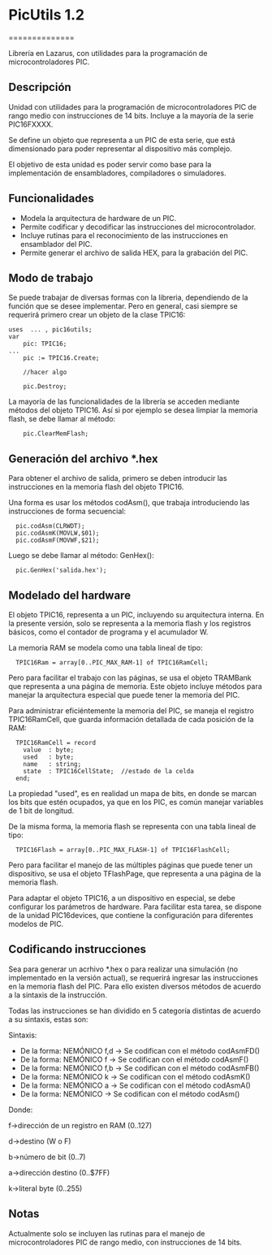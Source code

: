 # PicUtils 1.2
==============

Librería en Lazarus, con utilidades para la programación de microcontroladores PIC.

## Descripción

Unidad con utilidades para la programación de microcontroladores PIC de rango medio con instrucciones de 14 bits. Incluye a la mayoría de la serie PIC16FXXXX.

Se define un objeto que representa a un PIC de esta serie, que está dimensionado para poder representar al dispositivo más complejo.

El objetivo de esta unidad es poder servir como base para la implementación de ensambladores, compiladores o simuladores.

## Funcionalidades

* Modela la arquitectura de hardware de un PIC.
* Permite codificar y decodificar las instrucciones del microcontrolador.
* Incluye rutinas para el reconocimiento de las instrucciones en ensamblador del PIC.
* Permite generar el archivo de salida HEX, para la grabación del PIC.

## Modo de trabajo

Se puede trabajar de diversas formas con la libreria, dependiendo de la función que se desee implementar. Pero en general, casi siempre se requerirá primero crear un objeto de la clase TPIC16:

```
uses  ... , pic16utils;
var
    pic: TPIC16;
...
	pic := TPIC16.Create;
	
	//hacer algo
	
	pic.Destroy;

```

La mayoría de las funcionalidades de la librería se acceden mediante métodos del objeto TPIC16. Así si por ejemplo se desea limpiar la memoria flash, se debe llamar al método:

```
	pic.ClearMemFlash;
```

## Generación del archivo *.hex

Para obtener el archivo de salida, primero se deben introducir las instrucciones en la memoria flash del objeto TPIC16.

Una forma es usar los métodos codAsm(), que trabaja introduciendo las instrucciones de forma secuencial:

```
  pic.codAsm(CLRWDT);
  pic.codAsmK(MOVLW,$01);
  pic.codAsmF(MOVWF,$21);  
```

Luego se debe llamar al método: GenHex(): 

```
  pic.GenHex('salida.hex');
```
## Modelado del hardware

El objeto TPIC16, representa a un PIC, incluyendo su arquitectura interna. En la presente versión, solo se representa a la memoria flash y los registros básicos, como el contador de programa y el acumulador W.

La memoria RAM se modela como una tabla lineal de tipo:

```
  TPIC16Ram = array[0..PIC_MAX_RAM-1] of TPIC16RamCell;
```

Pero para facilitar el trabajo con las páginas, se usa el objeto TRAMBank que representa a una página de memoria. Este objeto incluye métodos para manejar la arquitectura especial que puede tener la memoria del PIC.

Para administrar eficiéntemente la memoria del PIC, se maneja el registro TPIC16RamCell, que guarda información detallada de cada posición de la RAM:
```
  TPIC16RamCell = record
    value  : byte;     
    used   : byte;     
    name   : string;   
    state  : TPIC16CellState;  //estado de la celda
  end;
```
La propiedad "used", es en realidad un mapa de bits, en donde se marcan los bits que estén ocupados, ya que en los PIC, es común manejar variables de 1 bit de longitud.

De la misma forma, la memoria flash se representa con una tabla lineal de tipo:

```
  TPIC16Flash = array[0..PIC_MAX_FLASH-1] of TPIC16FlashCell;
```

Pero para facilitar el manejo de las múltiples páginas que puede tener un dispositivo, se usa el objeto TFlashPage, que representa a una página de la memoria flash.

Para adaptar el objeto TPIC16, a un dispositivo en especial, se debe configurar los parámetros de hardware. Para facilitar esta tarea, se dispone de la unidad PIC16devices, que contiene la configuración para diferentes modelos de PIC.

## Codificando instrucciones

Sea para generar un acrhivo *.hex o para realizar una simulación (no implementado en la versión actual), se requerirá ingresar las instrucciones en la memoria flash del PIC. Para ello existen diversos métodos de acuerdo a la sintaxis de la instrucción.

Todas las instrucciones se han dividido en 5 categoría distintas de acuerdo a su sintaxis, estas son:

Sintaxis:  

* De la forma: NEMÓNICO f,d -> Se codifican con el método codAsmFD()
* De la forma: NEMÓNICO f   -> Se codifican con el método codAsmF()
* De la forma: NEMÓNICO f,b -> Se codifican con el método codAsmFB()
* De la forma: NEMÓNICO k   -> Se codifican con el método codAsmK()
* De la forma: NEMÓNICO a   -> Se codifican con el método codAsmA()
* De la forma: NEMÓNICO     -> Se codifican con el método codAsm()

Donde:

  f->dirección de un registro en RAM (0..127)
  
  d->destino (W o F)
  
  b->número de bit (0..7)
  
  a->dirección destino (0..$7FF)
  
  k->literal byte (0..255)
  
 
## Notas

Actualmente solo se incluyen las rutinas para el manejo de microcontroladores PIC de rango medio, con instrucciones de 14 bits.

